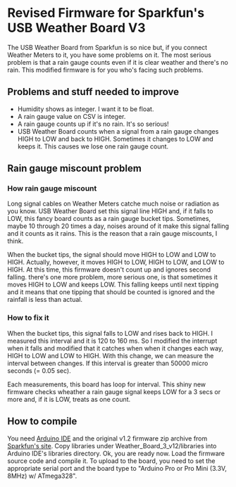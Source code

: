 # Revised Firmware for Sparkfun's USB Weather Board V3

The USB Weather Board from Sparkfun is so nice but, if you connect Weather Meters to it, you have some problems on it.  The most serious problem is that a rain gauge counts even if it is clear weather and there's no rain.
This modified firmware is for you who's facing such problems.

## Problems and stuff needed to improve

* Humidity shows as integer.  I want it to be float.
* A rain gauge value on CSV is integer.
* A rain gauge counts up if it's no rain.  It's so serious!
* USB Weather Board counts when a signal from a rain gauge changes HIGH to LOW and back to HIGH.  Sometimes it changes to LOW and keeps it.  This causes we lose one rain gauge count.

## Rain gauge miscount problem

### How rain gauge miscount

Long signal cables on Weather Meters catche much noise or radiation as you know.  USB Weather Board set this signal line HIGH and, if it falls to LOW, this fancy board counts as a rain gauge bucket tips.  Sometimes, maybe 10 through 20 times a day, noises around of it make this signal falling and it counts as it rains.  This is the reason that a rain gauge miscounts, I think.

When the bucket tips, the signal should move HIGH to LOW and LOW to HIGH.  Actually, however, it moves HIGH to LOW, HIGH to LOW, and LOW to HIGH.  At this time, this firmware doesn't count up and ignores second falling.  there's one more problem, more serious one, is that sometimes it moves HIGH to LOW and keeps LOW.  This falling keeps until next tipping and it means that one tipping that should be counted is ignored and the rainfall is less than actual.

### How to fix it

When the bucket tips, this signal falls to LOW and rises back to HIGH.  I measured this interval and it is 120 to 160 ms.  So I modified the interrupt when it falls and modified that it catches when when it changes each way, HIGH to LOW and LOW to HIGH.  With this change, we can measure the interval between changes.  If this interval is greater than 50000 micro seconds (= 0.05 sec).

Each measurements, this board has loop for interval.  This shiny new firmware checks wheather a rain gauge signal keeps LOW for a 3 secs or more and, if it is LOW, treats as one count.

## How to compile

You need [Arduino IDE](http://arduino.cc/hu/Main/Software) and the original v1.2 firmware zip archive from [Sparkfun's site](http://www.sparkfun.com/products/10586).  Copy libraries under Weather_Board_3_v12/libraries into Arduino IDE's libraries directory.  Ok, you are ready now.  Load the firmware source code and compile it.  To upload to the board, you need to set the appropriate serial port and the board type to "Arduino Pro or Pro Mini (3.3V, 8MHz) w/ ATmega328".